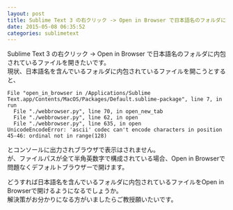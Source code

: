 ```yaml
---
layout: post
title: Sublime Text 3 の右クリック -> Open in Browser で日本語名のフォルダに内包されているファイルを開きたい
date: 2015-05-08 06:35:52
categories: sublimetext
---
```

<!-- {% raw %} -->
<p>Sublime Text 3 の右クリック -> Open in Browser で日本語名のフォルダに内包されているファイルを開きたいです。<br>
現状、日本語名を含んでいるフォルダに内包されているファイルを開こうとすると、</p>

<pre><code>File "open_in_browser in /Applications/Sublime Text.app/Contents/MacOS/Packages/Default.sublime-package", line 7, in run
  File "./webbrowser.py", line 70, in open_new_tab
  File "./webbrowser.py", line 62, in open
  File "./webbrowser.py", line 635, in open
UnicodeEncodeError: 'ascii' codec can't encode characters in position 45-46: ordinal not in range(128)
</code></pre>

<p>とコンソールに出力されブラウザで表示はされません。<br>
が、ファイルパスが全て半角英数字で構成されている場合、Open in Browserで問題なくデフォルトブラウザーで開けます。</p>

<p>どうすれば日本語名を含んでいるフォルダに内包されているファイルをOpen in Browserで開けるようになるでしょうか。<br>
解決策がお分かりになる方がいましたらご教授願いたいです。</p>
<!-- {% endraw %} -->
